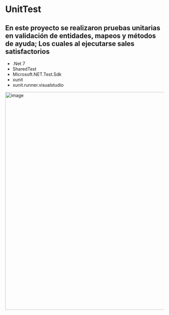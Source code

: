 # UnitTest
## En este proyecto se realizaron pruebas unitarias en validación de entidades, mapeos y métodos de ayuda; Los cuales al ejecutarse sales satisfactorios
* .Net 7
* SharedTest
* Microsoft.NET.Test.Sdk
* xunit
* xunit.runner.visualstudio

<img width="691" alt="image" src="https://github.com/Chisfx/App/assets/101854771/156394ed-3da9-4611-95ef-f4c0eecb4bd1">
